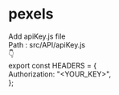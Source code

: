 # pexels <br>

Add apiKey.js file <br>
Path : src/API/apiKey.js <br>
👇 <br>
export const HEADERS = { <br>
Authorization: "<YOUR_KEY>", <br>
}; <br>
